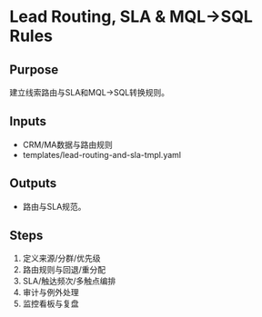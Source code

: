 # Lead Routing, SLA & MQL→SQL Rules

## Purpose

建立线索路由与SLA和MQL→SQL转换规则。

## Inputs

- CRM/MA数据与路由规则
- templates/lead-routing-and-sla-tmpl.yaml

## Outputs

- 路由与SLA规范。

## Steps

1. 定义来源/分群/优先级
2. 路由规则与回退/重分配
3. SLA/触达频次/多触点编排
4. 审计与例外处理
5. 监控看板与复盘
